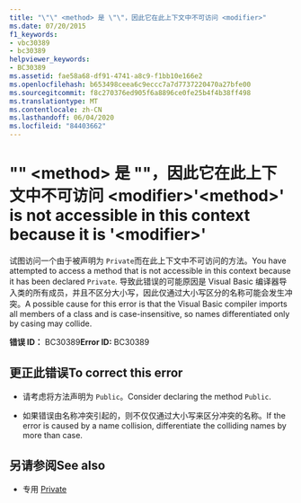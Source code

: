 ```yaml
---
title: "\"\" <method> 是 \"\"，因此它在此上下文中不可访问 <modifier>"
ms.date: 07/20/2015
f1_keywords:
- vbc30389
- bc30389
helpviewer_keywords:
- BC30389
ms.assetid: fae58a68-df91-4741-a8c9-f1bb10e166e2
ms.openlocfilehash: b653498ceea6c9eccc7a7d7737220470a27bfe00
ms.sourcegitcommit: f8c270376ed905f6a8896ce0fe25b4f4b38ff498
ms.translationtype: MT
ms.contentlocale: zh-CN
ms.lasthandoff: 06/04/2020
ms.locfileid: "84403662"
---
```

# <a name="method-is-not-accessible-in-this-context-because-it-is-modifier"></a><span data-ttu-id="6eaf8-102">"" \<method> 是 ""，因此它在此上下文中不可访问 \<modifier></span><span class="sxs-lookup"><span data-stu-id="6eaf8-102">'\<method>' is not accessible in this context because it is '\<modifier>'</span></span>
<span data-ttu-id="6eaf8-103">试图访问一个由于被声明为 `Private`而在此上下文中不可访问的方法。</span><span class="sxs-lookup"><span data-stu-id="6eaf8-103">You have attempted to access a method that is not accessible in this context because it has been declared `Private`.</span></span> <span data-ttu-id="6eaf8-104">导致此错误的可能原因是 Visual Basic 编译器导入类的所有成员，并且不区分大小写，因此仅通过大小写区分的名称可能会发生冲突。</span><span class="sxs-lookup"><span data-stu-id="6eaf8-104">A possible cause for this error is that the Visual Basic compiler imports all members of a class and is case-insensitive, so names differentiated only by casing may collide.</span></span>  
  
 <span data-ttu-id="6eaf8-105">**错误 ID：** BC30389</span><span class="sxs-lookup"><span data-stu-id="6eaf8-105">**Error ID:** BC30389</span></span>  
  
## <a name="to-correct-this-error"></a><span data-ttu-id="6eaf8-106">更正此错误</span><span class="sxs-lookup"><span data-stu-id="6eaf8-106">To correct this error</span></span>  
  
- <span data-ttu-id="6eaf8-107">请考虑将方法声明为 `Public`。</span><span class="sxs-lookup"><span data-stu-id="6eaf8-107">Consider declaring the method `Public`.</span></span>  
  
- <span data-ttu-id="6eaf8-108">如果错误由名称冲突引起的，则不仅仅通过大小写来区分冲突的名称。</span><span class="sxs-lookup"><span data-stu-id="6eaf8-108">If the error is caused by a name collision, differentiate the colliding names by more than case.</span></span>  
  
## <a name="see-also"></a><span data-ttu-id="6eaf8-109">另请参阅</span><span class="sxs-lookup"><span data-stu-id="6eaf8-109">See also</span></span>

- <span data-ttu-id="6eaf8-110">专用 </span><span class="sxs-lookup"><span data-stu-id="6eaf8-110">[Private](../language-reference/modifiers/private.md)</span></span>
